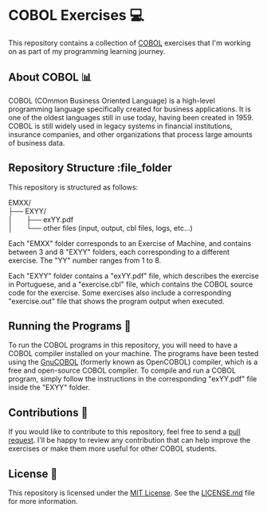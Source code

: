 # COBOL Exercises :computer:

This repository contains a collection of [COBOL](https://en.wikipedia.org/wiki/COBOL) exercises that I'm working on as part of my programming learning journey.

## About COBOL :bar_chart:

COBOL (COmmon Business Oriented Language) is a high-level programming language specifically created for business applications. It is one of the oldest languages still in use today, having been created in 1959. COBOL is still widely used in legacy systems in financial institutions, insurance companies, and other organizations that process large amounts of business data.

## Repository Structure :file_folder

This repository is structured as follows:

EMXX/\
├── EXYY/\
│&nbsp;&nbsp;&nbsp;&nbsp;&nbsp;&nbsp;&nbsp;├── exYY.pdf\
│&nbsp;&nbsp;&nbsp;&nbsp;&nbsp;&nbsp;&nbsp;└── other files (input, output, cbl files, logs, etc...)

Each "EMXX" folder corresponds to an Exercise of Machine, and contains between 3 and 8 "EXYY" folders, each corresponding to a different exercise. The "YY" number ranges from 1 to 8.

Each "EXYY" folder contains a "exYY.pdf" file, which describes the exercise in Portuguese, and a "exercise.cbl" file, which contains the COBOL source code for the exercise. Some exercises also include a corresponding "exercise.out" file that shows the program output when executed.

## Running the Programs :running:

To run the COBOL programs in this repository, you will need to have a COBOL compiler installed on your machine. The programs have been tested using the [GnuCOBOL](https://sourceforge.net/projects/open-cobol/) (formerly known as OpenCOBOL) compiler, which is a free and open-source COBOL compiler. To compile and run a COBOL program, simply follow the instructions in the corresponding "exYY.pdf" file inside the "EXYY" folder.

## Contributions :raised_hands:

If you would like to contribute to this repository, feel free to send a [pull request](https://docs.github.com/en/github/collaborating-with-pull-requests). I'll be happy to review any contribution that can help improve the exercises or make them more useful for other COBOL students.

## License :scroll:

This repository is licensed under the [MIT License](./LICENSE.md). See the [LICENSE.md](./LICENSE.md) file for more information.
